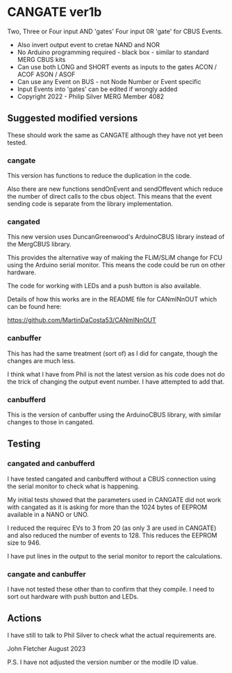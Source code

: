 # CANGATE ver1b
 Two, Three or Four input AND 'gates'   Four input 0R 'gate' for CBUS Events.
  *  Also invert output event to cretae NAND and NOR
  *  No Arduino programming required - black box - similar to standard MERG CBUS kits
  *  Can use both LONG  and SHORT events as inputs to the gates  ACON / ACOF    ASON / ASOF
  *  Can use any Event on BUS - not Node Number or Event specific
  *  Input Events into 'gates' can be edited if wrongly added
  *  Copyright 2022 - Philip Silver MERG Member 4082

## Suggested modified versions

These should work the same as CANGATE although they have not yet been tested.

### cangate

 This version has functions to reduce the duplication in the code.
 
 Also there are new functions sendOnEvent and sendOffevent which reduce the number of direct calls to the cbus object.
 This means that the event sending code is separate from the library implementation.
 
### cangated

This new version uses DuncanGreenwood's ArduinoCBUS library instead of the MergCBUS library.

This provides the alternative way of making the FLiM/SLiM change for FCU using the Arduino serial monitor. This means the code could be run on other hardware.

The code for working with LEDs and a push button is also available. 

Details of how this works are in the README file for CANmINnOUT which can be found here: 

https://github.com/MartinDaCosta53/CANmINnOUT

### canbuffer

This has had the same treatment (sort of) as I did for cangate, though the changes are much less.

I think what I have from Phil is not the latest version as his code does not do the trick of changing the output event number. I have attempted to add that.

### canbufferd

This is the version of canbuffer using the ArduinoCBUS library, with similar changes to those in cangated.

## Testing

### cangated and canbufferd

I have tested cangated and canbufferd without a CBUS connection using the serial monitor to check what is happening.

My initial tests showed that the parameters used in CANGATE did not work with cangated as it is asking for more than the 1024 bytes of EEPROM available in a NANO or UNO.

I reduced the requirec EVs to 3 from 20 (as only 3 are used in CANGATE) and also reduced the number of events to 128. This reduces the EEPROM size to 946.

I have put lines in the output to the serial monitor to report the calculations.

### cangate and canbuffer

I have not tested these other than to confirm that they compile. I need to sort out hardware with push button and LEDs.

## Actions 

I have still to talk to Phil Silver to check what the actual requirements are.


John Fletcher <M6777> August 2023

P.S. I have not adjusted the version number or the modile ID value.


